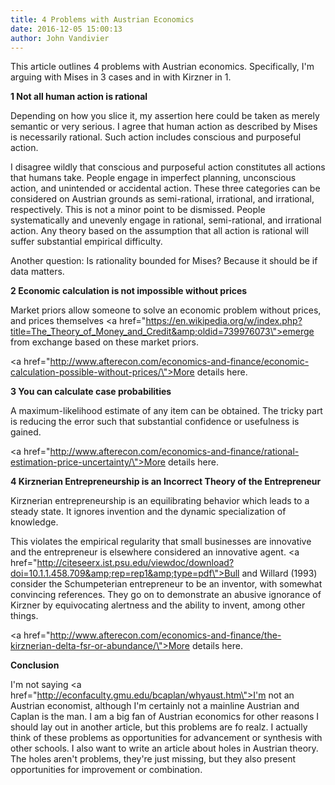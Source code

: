 ```yaml
---
title: 4 Problems with Austrian Economics
date: 2016-12-05 15:00:13
author: John Vandivier
---
```




This article outlines 4 problems with Austrian economics. Specifically, I'm arguing with Mises in 3 cases and in with Kirzner in 1.

<strong>1 Not all human action is rational</strong>

Depending on how you slice it, my assertion here could be taken as merely semantic or very serious. I agree that human action as described by Mises is necessarily rational. Such action includes conscious and purposeful action.

I disagree wildly that conscious and purposeful action constitutes all actions that humans take. People engage in imperfect planning, unconscious action, and unintended or accidental action. These three categories can be considered on Austrian grounds as semi-rational, irrational, and irrational, respectively. This is not a minor point to be dismissed. People systematically and unevenly engage in rational, semi-rational, and irrational action. Any theory based on the assumption that all action is rational will suffer substantial empirical difficulty.

Another question: Is rationality bounded for Mises? Because it should be if data matters.

<strong>2 Economic calculation is not impossible without prices</strong>

Market priors allow someone to solve an economic problem without prices, and prices themselves <a href=\"https://en.wikipedia.org/w/index.php?title=The_Theory_of_Money_and_Credit&amp;oldid=739976073\">emerge from exchange</a> based on these market priors.

<a href=\"http://www.afterecon.com/economics-and-finance/economic-calculation-possible-without-prices/\">More details here</a>.

<strong>3 You can calculate case probabilities</strong>

A maximum-likelihood estimate of any item can be obtained. The tricky part is reducing the error such that substantial confidence or usefulness is gained.

<a href=\"http://www.afterecon.com/economics-and-finance/rational-estimation-price-uncertainty/\">More details here</a>.

<strong>4 Kirznerian Entrepreneurship is an Incorrect Theory of the Entrepreneur</strong>

Kirznerian entrepreneurship is an equilibrating behavior which leads to a steady state. It ignores invention and the dynamic specialization of knowledge.

This violates the empirical regularity that small businesses are innovative and the entrepreneur is elsewhere considered an innovative agent. <a href=\"http://citeseerx.ist.psu.edu/viewdoc/download?doi=10.1.1.458.709&amp;rep=rep1&amp;type=pdf\">Bull and Willard (1993)</a> consider the Schumpeterian entrepreneur to be an inventor, with somewhat convincing references. They go on to demonstrate an abusive ignorance of Kirzner by equivocating alertness and the ability to invent, among other things.

<a href=\"http://www.afterecon.com/economics-and-finance/the-kirznerian-delta-fsr-or-abundance/\">More details here</a>.

<strong>Conclusion</strong>

I'm not saying <a href=\"http://econfaculty.gmu.edu/bcaplan/whyaust.htm\">I'm not an Austrian economist</a>, although I'm certainly not a mainline Austrian and Caplan is the man. I am a big fan of Austrian economics for other reasons I should lay out in another article, but this problems are fo realz. I actually think of these problems as opportunities for advancement or synthesis with other schools. I also want to write an article about holes in Austrian theory. The holes aren't problems, they're just missing, but they also present opportunities for improvement or combination.